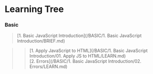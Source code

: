 # Learning Tree

### Basic
> [1. Basic JavaScript Introduction](/BASIC/1. Basic JavaScript Introduction/BRIEF.md)  

> > [1. Apply JavaScript to HTML](/BASIC/1. Basic JavaScript Introduction/01. Apply JS to HTML/LEARN.md)  
> > [2. Errors](/BASIC/1. Basic JavaScript Introduction/02. Errors/LEARN.md)  